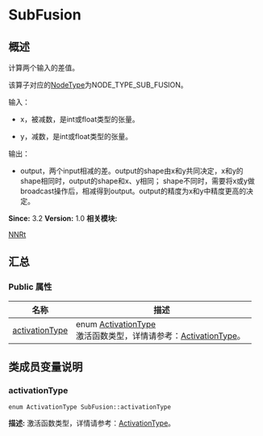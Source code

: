 # SubFusion


## 概述

计算两个输入的差值。

该算子对应的[NodeType](_n_n_rt.md#nodetype)为NODE_TYPE_SUB_FUSION。

输入：

- x，被减数，是int或float类型的张量。

- y，减数，是int或float类型的张量。

输出：

- output，两个input相减的差。output的shape由x和y共同决定，x和y的shape相同时，output的shape和x、y相同； shape不同时，需要将x或y做broadcast操作后，相减得到output。output的精度为x和y中精度更高的决定。

**Since:**
3.2
**Version:**
1.0
**相关模块:**

[NNRt](_n_n_rt.md)


## 汇总


### Public 属性

  | 名称 | 描述 | 
| -------- | -------- |
| [activationType](#activationtype) | enum&nbsp;[ActivationType](_n_n_rt.md#activationtype)<br/>激活函数类型，详情请参考：[ActivationType](_n_n_rt.md#activationtype)。&nbsp; | 


## 类成员变量说明


### activationType

  
```
enum ActivationType SubFusion::activationType
```
**描述:**
激活函数类型，详情请参考：[ActivationType](_n_n_rt.md#activationtype)。
